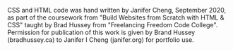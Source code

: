 CSS and HTML code was hand written by Janifer Cheng, September 2020, as part of the coursework from "Build Websites from Scratch with HTML & CSS" taught by Brad Hussey from "Freelancing Freedom Code College". Permission for publication of this work is given by Brand Hussey (bradhussey.ca) to Janifer I Cheng (janifer.org) for portfolio use.
